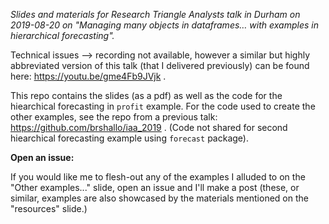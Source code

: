 *Slides and materials for Research Triangle Analysts talk in Durham on 2019-08-20 on "Managing many objects in dataframes… with examples in hierarchical forecasting".*

Technical issues --> recording not available, however a similar but highly abbreviated version of this talk (that I delivered previously) can be found here: https://youtu.be/gme4Fb9JVjk .

This repo contains the slides (as a pdf) as well as the code for the hiearchical forecasting in `profit` example. For the code used to create the other examples, see the repo from a previous talk: https://github.com/brshallo/iaa_2019 . (Code not shared for second hiearchical forecasting example using `forecast` package).

**Open an issue:**

If you would like me to flesh-out any of the examples I alluded to on the "Other examples..." slide, open an issue and I'll make a post (these, or similar, examples are also showcased by the materials mentioned on the "resources" slide.)